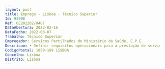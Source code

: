 ```yaml
--- 
layout: post
title: Emprego - Lisboa - Técnico Superior
Id: 93998
Ref: OE202202/0487
DataAbertura: 2022-02-16
DataFecho: 2022-03-07
Trabalho: Técnico Superior
Empregador: Serviços Partilhados do Ministério da Saúde, E.P.E.
Descricao: • Definir requisitos operacionais para a prestação de serviços com elevados padrões de qualidade, estruturando e elaborando, com as equipas de negócio, os catálogos de serviços, garantindo a sua atualização  • Desenhar e implementar procedimentos e instruções de trabalho de gestão de serviços, de acordo com as boas práticas ITIL, promovendo as junto dos(as) interlocutores(as) utilizadores(as)  • Dotar os(as) interlocutores(as) utilizadores(as) dos conhecimentos necessários ao cumprimento dos procedimentos e instruções de trabalho de gestão de serviços, promovendo ações de informação formação esclarecimento junto destes(as), sempre que se justifique  • Zelar pelo cumprimento dos procedimentos e instruções de trabalho de gestão de serviços, atuando em caso de dúvidas e promovendo os esforços necessários à sua clarificação  • Articular com os homólogos a definição e operacionalização dos SLA´s e OLA’s, alertando para o seu cumprimento e atuar em caso de incumprimento dos acordos  • Gerir e monitorizar a definição e operacionalização dos SLA’s e OLA´s e KPI´s  • Sinalizar situações não conformes com os procedimentos e instruções de trabalho definidas, atribuindo lhe níveis de criticidade e reportando superiormente as necessidades de retificação regularização identificadas  • Aferir os níveis de satisfação dos(as) utilizadores(as), relacionados com os níveis de serviços TIC acordados  • Monitorizar e elaborar relatórios com base nas métricas operacionais, com o objetivo de apoiar a tomada de decisão ao nível da gestão  • Desenvolver e implementar soluções, com base em análises decorrentes da atividade de gestão de serviço e suporte, potenciando oportunidades de melhoria contínua, respondendo sobre as suas necessidades de atualização e manutenção, acompanhando e monitorizando as tendências tecnológicas  • Promover junto dos(as) responsáveis do sistema de informação a correta documentação em meios definidos pela SPMS, E.P.E., da infraestrutura de suporte às aplicações e serviços que estão sob o seu âmbito de atividade.
CodigoPostal: 1050-189 LISBOA
Concelho: Lisboa
Distrito: Lisboa
--- 
```

